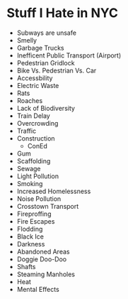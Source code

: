 Stuff I Hate in NYC
===================

* Subways are unsafe
* Smelly
* Garbage Trucks
* Inefficent Public Transport (Airport)
* Pedestrian Gridlock
* Bike Vs. Pedestrian Vs. Car
* Accessbility
* Electric Waste
* Rats
* Roaches
* Lack of Biodiversity
* Train Delay
* Overcrowding
* Traffic
* Construction
  * ConEd
* Gum
* Scaffolding
* Sewage
* Light Pollution
* Smoking
* Increased Homelessness
* Noise Pollution
* Crosstown Transport
* Fireproffing
* Fire Escapes
* Flodding
* Black Ice
* Darkness
* Abandoned Areas
* Doggie Doo-Doo
* Shafts
* Steaming Manholes
* Heat
* Mental Effects
